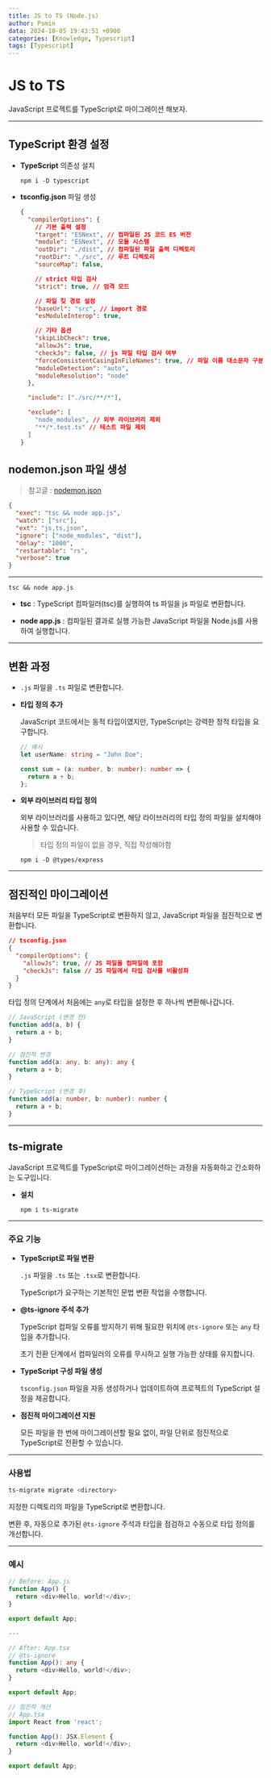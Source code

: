 ```yaml
---
title: JS to TS (Node.js)
author: Psmin
data: 2024-10-05 19:43:51 +0900
categories: [Knowledge, Typescript]
tags: [Typescript]
---
```


# JS to TS

JavaScript 프로젝트를 TypeScript로 마이그레이션 해보자.

---

## TypeScript 환경 설정

- **TypeScript** 의존성 설치

  ```console
  npm i -D typescript
  ```

- **tsconfig.json** 파일 생성

  ```json
  {
    "compilerOptions": {
      // 기본 출력 설정
      "target": "ESNext", // 컴파일된 JS 코드 ES 버전
      "module": "ESNext", // 모듈 시스템
      "outDir": "./dist", // 컴파일된 파일 출력 디렉토리
      "rootDir": "./src", // 루트 디렉토리
      "sourceMap": false,

      // strict 타입 검사
      "strict": true, // 엄격 모드

      // 파일 킻 경로 설정
      "baseUrl": "src", // import 경로
      "esModuleInterop": true,

      // 기타 옵션
      "skipLibCheck": true,
      "allowJs": true,
      "checkJs": false, // js 파일 타입 검사 여부
      "forceConsistentCasingInFileNames": true, // 파일 이름 대소문자 구분
      "moduleDetection": "auto",
      "moduleResolution": "node"
    },

    "include": ["./src/**/*"],

    "exclude": [
      "node_modules", // 외부 라이브러리 제외
      "**/*.test.ts" // 테스트 파일 제외
    ]
  }
  ```

## nodemon.json 파일 생성

> 참고글 : [nodemon.json](https://psmin1994.github.io/posts/nodemon-json/)

```json
{
  "exec": "tsc && node app.js",
  "watch": ["src"],
  "ext": "js,ts,json",
  "ignore": ["node_modules", "dist"],
  "delay": "1000",
  "restartable": "rs",
  "verbose": true
}
```

---

`tsc && node app.js`

- **tsc** : TypeScript 컴파일러(tsc)를 실행하여 ts 파일을 js 파일로 변환합니다.

- **node app.js** : 컴파일된 결과로 실행 가능한 JavaScript 파일을 Node.js를 사용하여 실행합니다.

---

## 변환 과정

- `.js` 파일을 `.ts` 파일로 변환합니다.

- **타입 정의 추가**

  JavaScript 코드에서는 동적 타입이였지만, TypeScript는 강력한 정적 타입을 요구합니다.

  ```ts
  // 예시
  let userName: string = "John Doe";

  const sum = (a: number, b: number): number => {
    return a + b;
  };
  ```

- **외부 라이브러리 타입 정의**

  외부 라이브러리를 사용하고 있다면, 해당 라이브러리의 타입 정의 파일을 설치해야 사용할 수 있습니다.

  > 타입 정의 파일이 없을 경우, 직접 작성해야함

  ```console
  npm i -D @types/express
  ```

---

## 점진적인 마이그레이션

처음부터 모든 파일을 TypeScript로 변환하지 않고, JavaScript 파일을 점진적으로 변환합니다.

```json
// tsconfig.json
{
  "compilerOptions": {
    "allowJs": true, // JS 파일을 컴파일에 포함
    "checkJs": false // JS 파일에서 타입 검사를 비활성화
  }
}
```

타입 정의 단계에서 처음에는 `any`로 타입을 설정한 후 하나씩 변환해나갑니다.

```ts
// JavaScript (변경 전)
function add(a, b) {
  return a + b;
}

// 점진적 변경
function add(a: any, b: any): any {
  return a + b;
}

// TypeScript (변경 후)
function add(a: number, b: number): number {
  return a + b;
}
```

---

## ts-migrate

JavaScript 프로젝트를 TypeScript로 마이그레이션하는 과정을 자동화하고 간소화하는 도구입니다.

- **설치**

  ```console
  npm i ts-migrate
  ```

---

### 주요 기능

- **TypeScript로 파일 변환**

  `.js` 파일을 `.ts` 또는 `.tsx`로 변환합니다.

  TypeScript가 요구하는 기본적인 문법 변환 작업을 수행합니다.

- **@ts-ignore 주석 추가**

  TypeScript 컴파일 오류를 방지하기 위해 필요한 위치에 `@ts-ignore` 또는 `any` 타입을 추가합니다.

  초기 전환 단계에서 컴파일러의 오류를 무시하고 실행 가능한 상태를 유지합니다.

- **TypeScript 구성 파일 생성**

  `tsconfig.json` 파일을 자동 생성하거나 업데이트하여 프로젝트의 TypeScript 설정을 제공합니다.

- **점진적 마이그레이션 지원**

  모든 파일을 한 번에 마이그레이션할 필요 없이, 파일 단위로 점진적으로 TypeScript로 전환할 수 있습니다.

---

### 사용법

```bash
ts-migrate migrate <directory>
```

지정한 디렉토리의 파일을 TypeScript로 변환합니다.

변환 후, 자동으로 추가된 `@ts-ignore` 주석과 타입을 점검하고 수동으로 타입 정의를 개선합니다.

---

### 예시

```ts
// Before: App.js
function App() {
  return <div>Hello, world!</div>;
}

export default App;

---

// After: App.tsx
// @ts-ignore
function App(): any {
  return <div>Hello, world!</div>;
}

export default App;

// 점진적 개선
// App.tsx
import React from 'react';

function App(): JSX.Element {
  return <div>Hello, world!</div>;
}

export default App;
```
